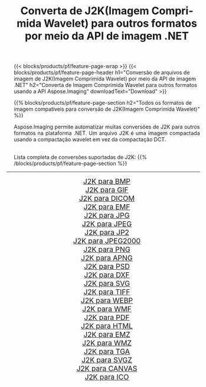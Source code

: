 ﻿---
title: Converta de J2K(Imagem Comprimida Wavelet) para outros formatos por meio da API de imagem .NET 
weight: 3920
url: /pt/net/conversion/from/j2k 
lang: pt
langdirlevel: 2
locales: zh-hans,ja,it,ru,de,es,fr,nl,id,lt,pl,pt,vi,tr,ko,zh-hant,ar,hi,th,sv,cs,uk,he
description: Usando Aspose.Imaging você pode facilmente converter de J2K(Imagem Comprimida Wavelet) para outros formatos
---

{{< blocks/products/pf/feature-page-wrap >}}
{{< blocks/products/pf/feature-page-header h1="Conversão de arquivos de imagem de J2K(Imagem Comprimida Wavelet) por meio da API de imagem .NET" h2="Converta de Imagem Comprimida Wavelet para outros formatos usando a API Aspose.Imaging" downloadText="Download" >}}


{{% blocks/products/pf/feature-page-section  h2="Todos os formatos de imagem compatíveis para conversão de J2K(Imagem Comprimida Wavelet)" %}}
<p align=justify>Aspose.Imaging permite automatizar muitas conversões de J2K para outros formatos na plataforma .NET. Um arquivo J2K é uma imagem compactada usando a compactação wavelet em vez da compactação DCT.</p>
<br/>
Lista completa de conversões suportadas de J2K:
{{% /blocks/products/pf/feature-page-section %}}
<div class="container-fluid productfamilypage bg-gray">
    <div class="convertypes bg-gray agp-content section">
        <div class="container">
		<hr style="margin-left:-20px;"/>
		<div class="row other-converters" style="gap: 10px;font-size: 19px;text-align:center;">
		    <div class='col-md-2 other-converter remove-lp remove-rp'><a href="/imaging/pt/net/conversion/j2k-to-bmp" style="padding:15px;">J2K para BMP</a></div><div class='col-md-2 other-converter remove-lp remove-rp'><a href="/imaging/pt/net/conversion/j2k-to-gif" style="padding:15px;">J2K para GIF</a></div><div class='col-md-2 other-converter remove-lp remove-rp'><a href="/imaging/pt/net/conversion/j2k-to-dicom" style="padding:15px;">J2K para DICOM</a></div><div class='col-md-2 other-converter remove-lp remove-rp'><a href="/imaging/pt/net/conversion/j2k-to-emf" style="padding:15px;">J2K para EMF</a></div><div class='col-md-2 other-converter remove-lp remove-rp'><a href="/imaging/pt/net/conversion/j2k-to-jpg" style="padding:15px;">J2K para JPG</a></div><div class='col-md-2 other-converter remove-lp remove-rp'><a href="/imaging/pt/net/conversion/j2k-to-jpeg" style="padding:15px;">J2K para JPEG</a></div><div class='col-md-2 other-converter remove-lp remove-rp'><a href="/imaging/pt/net/conversion/j2k-to-jp2" style="padding:15px;">J2K para JP2</a></div><div class='col-md-2 other-converter remove-lp remove-rp'><a href="/imaging/pt/net/conversion/j2k-to-jpeg2000" style="padding:15px;">J2K para JPEG2000</a></div><div class='col-md-2 other-converter remove-lp remove-rp'><a href="/imaging/pt/net/conversion/j2k-to-png" style="padding:15px;">J2K para PNG</a></div><div class='col-md-2 other-converter remove-lp remove-rp'><a href="/imaging/pt/net/conversion/j2k-to-apng" style="padding:15px;">J2K para APNG</a></div><div class='col-md-2 other-converter remove-lp remove-rp'><a href="/imaging/pt/net/conversion/j2k-to-psd" style="padding:15px;">J2K para PSD</a></div><div class='col-md-2 other-converter remove-lp remove-rp'><a href="/imaging/pt/net/conversion/j2k-to-dxf" style="padding:15px;">J2K para DXF</a></div><div class='col-md-2 other-converter remove-lp remove-rp'><a href="/imaging/pt/net/conversion/j2k-to-svg" style="padding:15px;">J2K para SVG</a></div><div class='col-md-2 other-converter remove-lp remove-rp'><a href="/imaging/pt/net/conversion/j2k-to-tiff" style="padding:15px;">J2K para TIFF</a></div><div class='col-md-2 other-converter remove-lp remove-rp'><a href="/imaging/pt/net/conversion/j2k-to-webp" style="padding:15px;">J2K para WEBP</a></div><div class='col-md-2 other-converter remove-lp remove-rp'><a href="/imaging/pt/net/conversion/j2k-to-wmf" style="padding:15px;">J2K para WMF</a></div><div class='col-md-2 other-converter remove-lp remove-rp'><a href="/imaging/pt/net/conversion/j2k-to-pdf" style="padding:15px;">J2K para PDF</a></div><div class='col-md-2 other-converter remove-lp remove-rp'><a href="/imaging/pt/net/conversion/j2k-to-html" style="padding:15px;">J2K para HTML</a></div><div class='col-md-2 other-converter remove-lp remove-rp'><a href="/imaging/pt/net/conversion/j2k-to-emz" style="padding:15px;">J2K para EMZ</a></div><div class='col-md-2 other-converter remove-lp remove-rp'><a href="/imaging/pt/net/conversion/j2k-to-wmz" style="padding:15px;">J2K para WMZ</a></div><div class='col-md-2 other-converter remove-lp remove-rp'><a href="/imaging/pt/net/conversion/j2k-to-tga" style="padding:15px;">J2K para TGA</a></div><div class='col-md-2 other-converter remove-lp remove-rp'><a href="/imaging/pt/net/conversion/j2k-to-svgz" style="padding:15px;">J2K para SVGZ</a></div><div class='col-md-2 other-converter remove-lp remove-rp'><a href="/imaging/pt/net/conversion/j2k-to-canvas" style="padding:15px;">J2K para CANVAS</a></div><div class='col-md-2 other-converter remove-lp remove-rp'><a href="/imaging/pt/net/conversion/j2k-to-ico" style="padding:15px;">J2K para ICO</a></div>
                </div>
        </div>
    </div>
</div>
<br/>

